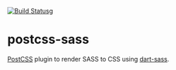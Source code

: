 [![Build Status](https://travis-ci.org/AleshaOleg/postcss-sass.svg?branch=master)](https://travis-ci.org/AleshaOleg/postcss-sass)g

# postcss-sass

[PostCSS](https://github.com/postcss/postcss) plugin to render SASS to CSS using [dart-sass](https://github.com/sass/dart-sass).